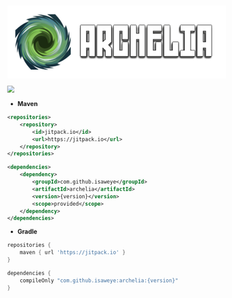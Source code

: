 <p align="left">
  <img src="docs/repository/banner.png"/>
</p>

[![](https://jitpack.io/v/isaweye/archelia.svg)](https://jitpack.io/#isaweye/archelia)

- **Maven**
```xml
<repositories>
    <repository>
        <id>jitpack.io</id>
        <url>https://jitpack.io</url>
    </repository>
</repositories>
```
```xml
<dependencies>
    <dependency>
        <groupId>com.github.isaweye</groupId>
        <artifactId>archelia</artifactId>
        <version>{version}</version>
        <scope>provided</scope>
    </dependency>
</dependencies>
```

- **Gradle**
```groovy
repositories {
    maven { url 'https://jitpack.io' }
}
```
```groovy
dependencies {
    compileOnly "com.github.isaweye:archelia:{version}"
}
```
